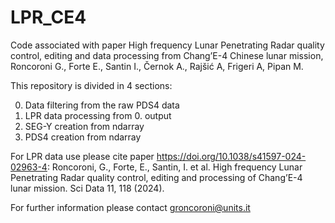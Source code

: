 # LPR_CE4
Code associated with paper High frequency Lunar Penetrating Radar quality control, editing and data processing from Chang’E-4 Chinese lunar mission, Roncoroni G., Forte E., Santin I., Černok A., Rajšić A, Frigeri A, Pipan M.

This repository is divided in 4 sections: 

0.  Data filtering from the raw PDS4 data
1.  LPR data processing from 0. output
2.  SEG-Y creation from ndarray
3.  PDS4 creation from ndarray


For LPR data use please cite paper https://doi.org/10.1038/s41597-024-02963-4: 
Roncoroni, G., Forte, E., Santin, I. et al. High frequency Lunar Penetrating Radar quality control, editing and processing of Chang’E-4 lunar mission. Sci Data 11, 118 (2024).

For further information please contact groncoroni@units.it
